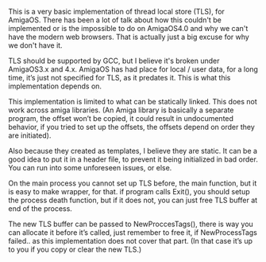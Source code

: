 This is a very basic implementation of thread local store (TLS), for AmigaOS. There has been a lot of talk about how this couldn't be implemented or is the impossible to do on AmigaOS4.0 and why we can't have the modern web browsers. That is actually just a big excuse for why we don't have it.

TLS should be supported by GCC, but I believe it's broken under AmigaOS3.x and 4.x.
AmigaOS has had place for local / user data, for a long time, it’s just not specified for TLS, as it predates it. This is what this implementation depends on.

This implementation is limited to what can be statically linked. 
This does not work across amiga libraries. (An Amiga library is basically a separate program, the offset won’t be copied, it could result in undocumented behavior, if you tried to set up the offsets, the offsets depend on order they are initiated).

Also because they created as templates, I believe they are static. It can be a good idea to put it in a header file, to prevent it being initialized in bad order. You can run into some unforeseen issues, or else.

On the main process you cannot set up TLS before, the main function, but it is easy to make wrapper, for that. if program calls Exit(), you should setup the process death function, but if it does not, you can just free TLS buffer at end of the process.

The new TLS buffer can be passed to NewProccesTags(), there is way you can allocate it before it’s called, just remember to free it, if NewProcessTags failed.. as this implementation does not cover that part. (In that case it’s up to you if you copy or clear the new TLS.)
